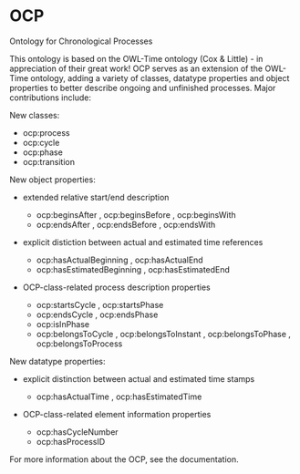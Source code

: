 # OCP
Ontology for Chronological Processes

This ontology is based on the OWL-Time ontology (Cox & Little) - in appreciation of their great work!
OCP serves as an extension of the OWL-Time ontology, adding a variety of classes, datatype properties and object properties to better describe ongoing and unfinished processes.
Major contributions include:

New classes:
- ocp:process
- ocp:cycle
- ocp:phase
- ocp:transition

New object properties:
- extended relative start/end description 
  - ocp:beginsAfter , ocp:beginsBefore , ocp:beginsWith
  - ocp:endsAfter , ocp:endsBefore , ocp:endsWith

- explicit distiction between actual and estimated time references
  - ocp:hasActualBeginning , ocp:hasActualEnd
  - ocp:hasEstimatedBeginning , ocp:hasEstimatedEnd

- OCP-class-related process description properties
  - ocp:startsCycle , ocp:startsPhase
  - ocp:endsCycle , ocp:endsPhase
  - ocp:isInPhase
  - ocp:belongsToCycle , ocp:belongsToInstant , ocp:belongsToPhase , ocp:belongsToProcess
 
New datatype properties:
- explicit distinction between actual and estimated time stamps
  - ocp:hasActualTime , ocp:hasEstimatedTime

- OCP-class-related element information properties
  - ocp:hasCycleNumber
  - ocp:hasProcessID

For more information about the OCP, see the documentation.
